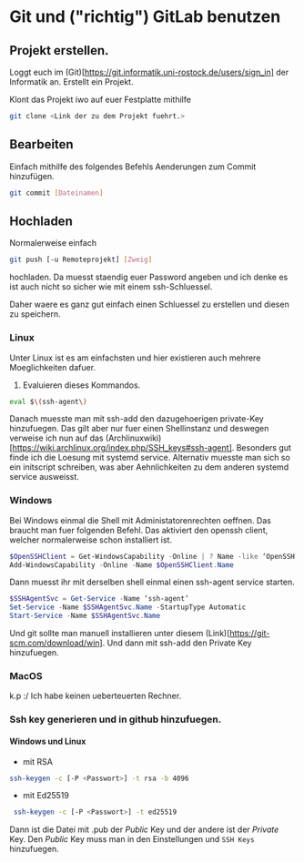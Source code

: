 # Git und \("richtig"\) GitLab benutzen

## Projekt erstellen.

Loggt euch im (Git)[https://git.informatik.uni-rostock.de/users/sign_in] der Informatik an.
Erstellt ein Projekt.

Klont das Projekt iwo auf euer Festplatte mithilfe 
```sh
git clone <Link der zu dem Projekt fuehrt.>
```

## Bearbeiten

Einfach mithilfe des folgendes Befehls Aenderungen zum Commit hinzufügen.
```sh
git commit [Dateinamen]
```

## Hochladen
Normalerweise einfach
```sh
git push [-u Remoteprojekt] [Zweig]
```
hochladen. Da muesst staendig euer Password angeben und ich 
denke es ist auch nicht so sicher wie mit einem ssh-Schluessel.

Daher waere es ganz gut einfach einen Schluessel zu erstellen und diesen zu speichern.

### Linux

Unter Linux ist es am einfachsten und hier existieren auch mehrere Moeglichkeiten dafuer.
1. Evaluieren dieses Kommandos.
```bash
eval $\(ssh-agent\)
```
Danach muesste man mit ssh-add den dazugehoerigen private-Key hinzufuegen.
Das gilt aber nur fuer einen Shellinstanz und deswegen verweise ich nun auf 
das (Archlinuxwiki)[https://wiki.archlinux.org/index.php/SSH_keys#ssh-agent].
Besonders gut finde ich die Loesung mit systemd service.
Alternativ muesste man sich so ein initscript schreiben, was aber Aehnlichkeiten
zu dem anderen systemd service ausweisst.

### Windows 

Bei Windows einmal die Shell mit Administatorenrechten oeffnen.
Das braucht man fuer folgenden Befehl. Das aktiviert den openssh client, welcher normalerweise schon installiert ist.
```powershell
$OpenSSHClient = Get-WindowsCapability -Online | ? Name -like ‘OpenSSH.Client*’
Add-WindowsCapability -Online -Name $OpenSSHClient.Name
```
Dann muesst ihr mit derselben shell einmal einen ssh-agent service starten.
```powershell
$SSHAgentSvc = Get-Service -Name ‘ssh-agent’
Set-Service -Name $SSHAgentSvc.Name -StartupType Automatic
Start-Service -Name $SSHAgentSvc.Name
```
Und git sollte man manuell installieren unter diesem (Link)[https://git-scm.com/download/win].
Und dann mit ssh-add den Private Key hinzufuegen.

### MacOS
k.p :/
Ich habe keinen ueberteuerten Rechner.

### Ssh key generieren und in github hinzufuegen.

#### Windows und Linux

* mit RSA 
```sh
ssh-keygen -c [-P <Passwort>] -t rsa -b 4096
```
* mit Ed25519
```sh
 ssh-keygen -c [-P <Passwort>] -t ed25519 
```
Dann ist die Datei mit .pub der *Public* Key und der andere ist der *Private* Key.
Den *Public* Key muss man in den Einstellungen und `SSH Keys` hinzufuegen.
